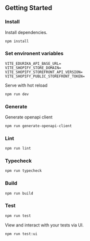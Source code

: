 ## Getting Started

### Install

Install dependencies.

```bash
npm install
```

### Set environent variables
```
VITE_EDURIKA_API_BASE_URL=
VITE_SHOPIFY_STORE_DOMAIN=
VITE_SHOPIFY_STOREFRONT_API_VERSION=
VITE_SHOPIFY_PUBLIC_STOREFRONT_TOKEN=
```

Serve with hot reload

```bash
npm run dev
```

### Generate

Generate openapi client

```bash
npm run generate-openapi-client
```

### Lint

```bash
npm run lint
```

### Typecheck

```bash
npm run typecheck
```

### Build

```bash
npm run build
```

### Test

```bash
npm run test
```

View and interact with your tests via UI.

```bash
npm run test:ui
```


